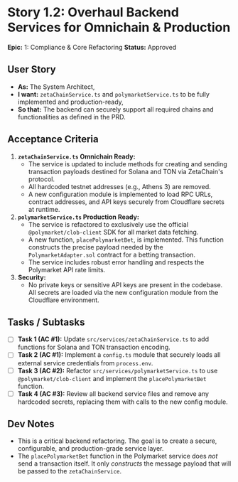 # Story 1.2: Overhaul Backend Services for Omnichain & Production

**Epic:** 1: Compliance & Core Refactoring
**Status:** Approved

## User Story
- **As:** The System Architect,
- **I want:** `zetaChainService.ts` and `polymarketService.ts` to be fully implemented and production-ready,
- **So that:** The backend can securely support all required chains and functionalities as defined in the PRD.

## Acceptance Criteria
1.  **`zetaChainService.ts` Omnichain Ready:**
    -   The service is updated to include methods for creating and sending transaction payloads destined for Solana and TON via ZetaChain's protocol.
    -   All hardcoded testnet addresses (e.g., Athens 3) are removed.
    -   A new configuration module is implemented to load RPC URLs, contract addresses, and API keys securely from Cloudflare secrets at runtime.
2.  **`polymarketService.ts` Production Ready:**
    -   The service is refactored to exclusively use the official `@polymarket/clob-client` SDK for all market data fetching.
    -   A new function, `placePolymarketBet`, is implemented. This function constructs the precise payload needed by the `PolymarketAdapter.sol` contract for a betting transaction.
    -   The service includes robust error handling and respects the Polymarket API rate limits.
3.  **Security:**
    -   No private keys or sensitive API keys are present in the codebase. All secrets are loaded via the new configuration module from the Cloudflare environment.

## Tasks / Subtasks
-   [ ] **Task 1 (AC #1):** Update `src/services/zetaChainService.ts` to add functions for Solana and TON transaction encoding.
-   [ ] **Task 2 (AC #1):** Implement a `config.ts` module that securely loads all external service credentials from `process.env`.
-   [ ] **Task 3 (AC #2):** Refactor `src/services/polymarketService.ts` to use `@polymarket/clob-client` and implement the `placePolymarketBet` function.
-   [ ] **Task 4 (AC #3):** Review all backend service files and remove any hardcoded secrets, replacing them with calls to the new config module.

## Dev Notes
-   This is a critical backend refactoring. The goal is to create a secure, configurable, and production-grade service layer.
-   The `placePolymarketBet` function in the Polymarket service does *not* send a transaction itself. It only *constructs* the message payload that will be passed to the `zetaChainService`.
